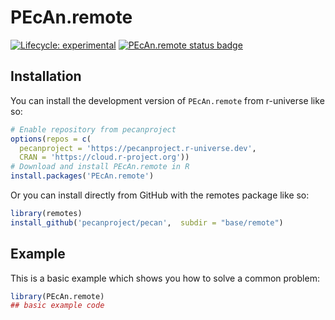 
# PEcAn.remote

<!-- badges: start -->

[![Lifecycle: experimental](https://img.shields.io/badge/lifecycle-experimental-orange.svg)](https://lifecycle.r-lib.org/articles/stages.html#experimental)
[![PEcAn.remote status badge](https://pecanproject.r-universe.dev/badges/PEcAn.remote)](https://pecanproject.r-universe.dev/PEcAn.remote)

<!-- badges: end -->

## Installation

You can install the development version of `PEcAn.remote` from r-universe like so:

``` r
# Enable repository from pecanproject
options(repos = c(
  pecanproject = 'https://pecanproject.r-universe.dev',
  CRAN = 'https://cloud.r-project.org'))
# Download and install PEcAn.remote in R
install.packages('PEcAn.remote')
```

Or you can install directly from GitHub with the remotes package like so:

``` r
library(remotes)
install_github('pecanproject/pecan',  subdir = "base/remote")
```

## Example

This is a basic example which shows you how to solve a common problem:

``` r
library(PEcAn.remote)
## basic example code
```

